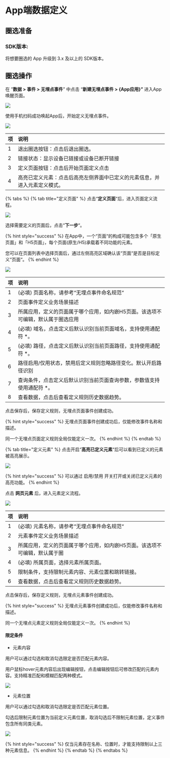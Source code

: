 # App端数据定义

## 圈选准备

### SDK版本: 

将想要圈选的 App 升级到 3.x 及以上的 SDK版本。

## 圈选操作

在 ”**数据 &gt; 事件 &gt; 无埋点事件**” 中点击 “**新建无埋点事件 &gt; {App应用}”** 进入App唤醒页面。

![](../../.gitbook/assets/image%20%28431%29.png)

使用手机扫码成功唤起App后，开始定义无埋点事件。

![](../../.gitbook/assets/image%20%28435%29.png)

| 项 | 说明 |
| :--- | :--- |
| 1 | 退出圈选按钮：点击后退出圈选。 |
| 2 | 链接状态：显示设备已链接或设备已断开链接 |
| 3 | 定义页面按钮：点击后开始页面定义点击 |
| 4 | 高亮已定义元素：点击后高亮左侧界面中已定义的元素信息，并进入元素定义模式。 |

{% tabs %}
{% tab title="定义页面" %}
点击“**定义页面**“后，进入页面定义流程。

![](../../.gitbook/assets/image%20%28425%29.png)

选择需要定义的页面后，点击“**下一步**“。

{% hint style="success" %}
在App中，一个“页面“的构成可能包含多个「原生页面」和「H5页面」，每个页面\(原生/H5\)承载着不同功能的元素。

您可以在页面列表中选择页面后，通过左侧高亮区域确认该“页面“是否是目标定义“页面“。
{% endhint %}

![](../../.gitbook/assets/image%20%28434%29.png)

| 项 | 说明 |
| :--- | :--- |
| 1 | \(必填\) 页面名称，请参考“无埋点事件命名规范“ |
| 2 | 页面事件定义业务场景描述 |
| 3 | 所属应用，定义的页面属于哪个应用，如内嵌H5页面。该选项不可编辑，默认属于圈选应用 |
| 4 | \(必填\) 域名，点击定义后默认识别当前页面域名，支持使用通配符 \*。 |
| 5 | \(必填\) 路径，点击定义后默认识别当前页面路径，支持使用通配符 \*。 |
| 6 | 路径启用/仅用状态，禁用后定义规则忽略路径变化。默认开启路径识别 |
| 7 | 查询条件，点击定义后默认识别当前页面查询参数，参数值支持使用通配符 \*。 |
| 8 | 查看数据，点击后查看定义规则历史数据趋势。 |

点击保存后，保存定义规则，无埋点页面事件创建成功。

{% hint style="success" %}
无埋点页面事件创建成功后，仅能修改事件名称和描述。

同一个无埋点页面定义规则全局仅能定义一次。
{% endhint %}
{% endtab %}

{% tab title="定义元素" %}
点击开启“**高亮已定义元素**“后可以看到已定义的元素被高亮展示。

![](../../.gitbook/assets/image%20%28447%29.png)

{% hint style="success" %}
可以通过 启用/禁用 开关打开或关闭已定义元素的高亮功能。
{% endhint %}

点击 **网页元素** 后，进入元素定义流程。

![](../../.gitbook/assets/image%20%28444%29.png)

| 项 | 说明 |
| :--- | :--- |
| 1 | \(必填\) 元素名称，请参考“无埋点事件命名规范“ |
| 2 | 元素事件定义业务场景描述 |
| 3 | 所属应用，定义的页面属于哪个应用，如内嵌H5页面。该选项不可编辑，默认属于圈 |
| 4 | \(必填\) 所属页面，选择元素所属页面。 |
| 5 | 限制条件，支持限制元素内容、元素位置和跳转链接。 |
| 6 | 查看数据，点击后查看定义规则历史数据趋势。 |

点击保存后，保存定义规则，无埋点元素事件创建成功。

{% hint style="success" %}
无埋点元素事件创建成功后，仅能修改事件名称和描述。

同一个无埋点元素定义规则全局仅能定义一次。
{% endhint %}

#### 限定条件

* 元素内容

用户可以通过勾选和取消勾选限定是否匹配元素内容。

用户鼠标hover元素内容后出现编辑按钮，点击编辑按钮后可修改匹配的元素内容。支持精准匹配和模糊匹配两种模式。

![](../../.gitbook/assets/image%20%28422%29.png)

* 元素位置

用户可以通过勾选和取消勾选限定是否匹配元素位置。

勾选后限制元素位置为当前定义元素位置，取消勾选后不限制元素位置，定义事件包含所有同类元素。

![](../../.gitbook/assets/image%20%28414%29.png)

{% hint style="success" %}
仅当元素存在名称、位置时，才能支持限制以上三种元素信息。
{% endhint %}
{% endtab %}
{% endtabs %}

